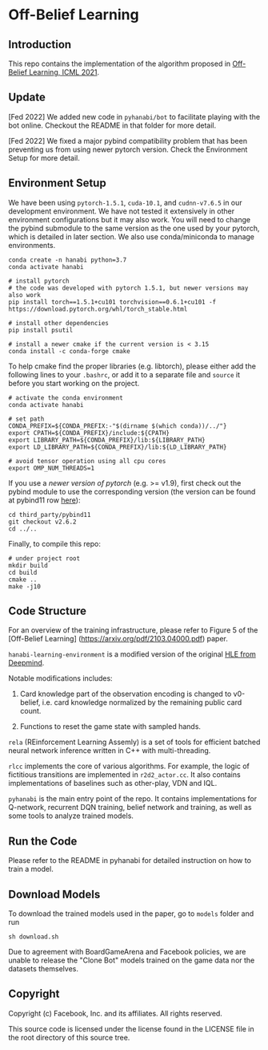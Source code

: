 # Off-Belief Learning

## Introduction

This repo contains the implementation of the algorithm proposed
in [Off-Belief Learning, ICML 2021](https://arxiv.org/pdf/2103.04000.pdf).

## Update

[Fed 2022] We added new code in `pyhanabi/bot` to facilitate playing with
the bot online. Checkout the README in that folder for more detail.

[Fed 2022] We fixed a major pybind compatibility problem that has been
preventing us from using newer pytorch version. Check the Environment Setup
for more detail.

## Environment Setup

We have been using `pytorch-1.5.1`, `cuda-10.1`, and `cudnn-v7.6.5` in
our development environment. We have not tested it extensively in
other environment configurations but it may also work. You will need
to change the pybind submodule to the same version as the one used by
your pytorch, which is detailed in later section. We also use
conda/miniconda to manage environments.

```shell
conda create -n hanabi python=3.7
conda activate hanabi

# install pytorch
# the code was developed with pytorch 1.5.1, but newer versions may also work
pip install torch==1.5.1+cu101 torchvision==0.6.1+cu101 -f https://download.pytorch.org/whl/torch_stable.html

# install other dependencies
pip install psutil

# install a newer cmake if the current version is < 3.15
conda install -c conda-forge cmake
```

To help cmake find the proper libraries (e.g. libtorch), please either
add the following lines to your `.bashrc`, or add it to a separate file
and `source` it before you start working on the project.

```shell
# activate the conda environment
conda activate hanabi

# set path
CONDA_PREFIX=${CONDA_PREFIX:-"$(dirname $(which conda))/../"}
export CPATH=${CONDA_PREFIX}/include:${CPATH}
export LIBRARY_PATH=${CONDA_PREFIX}/lib:${LIBRARY_PATH}
export LD_LIBRARY_PATH=${CONDA_PREFIX}/lib:${LD_LIBRARY_PATH}

# avoid tensor operation using all cpu cores
export OMP_NUM_THREADS=1
```

If you use a *newer version of pytorch* (e.g. >= v1.9), first check
out the pybind module to use the corresponding version (the
version can be found at pybind11 row [here](https://github.com/pytorch/pytorch/tree/master/third_party)):
```
cd third_party/pybind11
git checkout v2.6.2
cd ../..
```

Finally, to compile this repo:

```shell
# under project root
mkdir build
cd build
cmake ..
make -j10
```

## Code Structure

For an overview of the training infrastructure, please refer to Figure 5 of the
[Off-Belief Learning] (https://arxiv.org/pdf/2103.04000.pdf) paper.

`hanabi-learning-environment` is a modified version of the original
[HLE from Deepmind](https://github.com/deepmind/hanabi-learning-environment).

Notable modifications includes:

1) Card knowledge part of the observation encoding is changed to
v0-belief, i.e.  card knowledge normalized by the remaining public
card count.

2) Functions to reset the game state with sampled hands.

`rela` (REinforcement Learning Assemly) is a set of tools for
efficient batched neural network inference written in C++ with
multi-threading.

`rlcc` implements the core of various algorithms. For example, the
logic of fictitious transitions are implemented in `r2d2_actor.cc`.
It also contains implementations of baselines such as other-play, VDN
and IQL.

`pyhanabi` is the main entry point of the repo. It contains implementations for
Q-network, recurrent DQN training, belief network and training, as well as some tools
to analyze trained models.

## Run the Code

Please refer to the README in pyhanabi for detailed instruction on how to train a model.

## Download Models

To download the trained models used in the paper, go to `models` folder and run

```shell
sh download.sh
```

Due to agreement with BoardGameArena and Facebook policies, we are
unable to release the "Clone Bot" models trained on the game data nor
the datasets themselves.

## Copyright
Copyright (c) Facebook, Inc. and its affiliates. All rights reserved.

This source code is licensed under the license found in the LICENSE
file in the root directory of this source tree.
